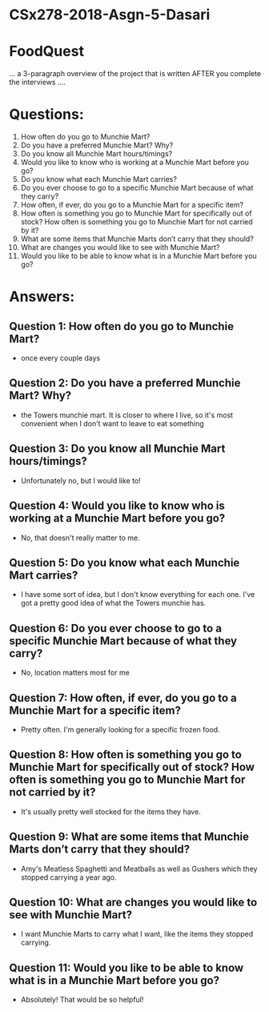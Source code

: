 # CSx278-2018-Asgn-5-Dasari

# FoodQuest

... a 3-paragraph overview of the project that is written AFTER you complete
the interviews ....

# Questions:
  1.	How often do you go to Munchie Mart?
  2.	Do you have a preferred Munchie Mart? Why?
  3.	Do you know all Munchie Mart hours/timings?
  4.	Would you like to know who is working at a Munchie Mart before you go?
  5.	Do you know what each Munchie Mart carries?
  6.	Do you ever choose to go to a specific Munchie Mart because of what they carry?
  7.	How often, if ever, do you go to a Munchie Mart for a specific item? 
  8.	How often is something you go to Munchie Mart for specifically out of stock? How often is something you go to Munchie         Mart for not carried by it?
  9.	What are some items that Munchie Marts don’t carry that they should?
  10.	What are changes you would like to see with Munchie Mart?
  11.	Would you like to be able to know what is in a Munchie Mart before you go?


# Answers:

## Question 1: How often do you go to Munchie Mart?
- once every couple days

## Question 2: Do you have a preferred Munchie Mart? Why?
- the Towers munchie mart. It is closer to where I live, so it's most convenient when I don't want to leave to eat something

## Question 3: Do you know all Munchie Mart hours/timings?
- Unfortunately no, but I would like to!

## Question 4: Would you like to know who is working at a Munchie Mart before you go?
- No, that doesn't really matter to me.

## Question 5: Do you know what each Munchie Mart carries?
- I have some sort of idea, but I don't know everything for each one. I've got a pretty good idea of what the Towers munchie has.

## Question 6: Do you ever choose to go to a specific Munchie Mart because of what they carry?
- No, location matters most for me

## Question 7: How often, if ever, do you go to a Munchie Mart for a specific item? 
- Pretty often. I'm generally looking for a specific frozen food.

## Question 8: How often is something you go to Munchie Mart for specifically out of stock? How often is something you go to Munchie Mart for not carried by it?
- It's usually pretty well stocked for the items they have.

## Question 9: What are some items that Munchie Marts don’t carry that they should?
- Amy's Meatless Spaghetti and Meatballs as well as Gushers which they stopped carrying a year ago. 

## Question 10: What are changes you would like to see with Munchie Mart?
- I want Munchie Marts to carry what I want, like the items they stopped carrying.

## Question 11: Would you like to be able to know what is in a Munchie Mart before you go?
- Absolutely! That would be so helpful!
